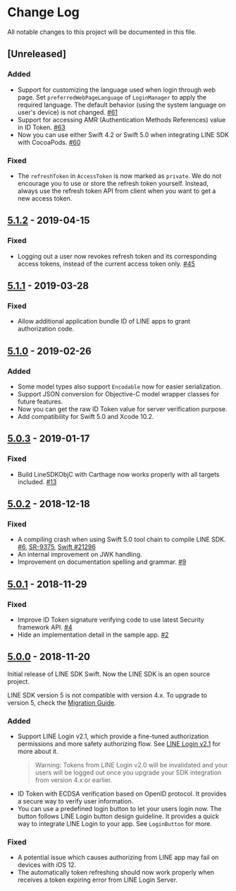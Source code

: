 # Change Log

All notable changes to this project will be documented in this file.

## [Unreleased]

### Added

- Support for customizing the language used when login through web page. Set `preferredWebPageLanguage` of `LoginManager` to apply the required language. The default behavior (using the system language on user's device) is not changed. [#61](https://github.com/line/line-sdk-ios-swift/pull/61)
- Support for accessing AMR (Authentication Methods References) value in ID Token. [#63](https://github.com/line/line-sdk-ios-swift/pull/63)
- Now you can use either Swift 4.2 or Swift 5.0 when integrating LINE SDK with CocoaPods. [#60](https://github.com/line/line-sdk-ios-swift/pull/60)

### Fixed

- The `refreshToken` in `AccessToken` is now marked as `private`. We do not encourage you to use or store the refresh token yourself. Instead, always use the refresh token API from client when you want to get a new access token.


## [5.1.2] - 2019-04-15

### Fixed

- Logging out a user now revokes refresh token and its corresponding access tokens, instead of the current access token only. [#45](https://github.com/line/line-sdk-ios-swift/pull/45)

## [5.1.1] - 2019-03-28

### Fixed

- Allow additional application bundle ID of LINE apps to grant authorization code.

## [5.1.0] - 2019-02-26

### Added

- Some model types also support `Encodable` now for easier serialization.
- Support JSON conversion for Objective-C model wrapper classes for future features.
- Now you can get the raw ID Token value for server verification purpose.
- Add compatibility for Swift 5.0 and Xcode 10.2.

## [5.0.3] - 2019-01-17

### Fixed

- Build LineSDKObjC with Carthage now works properly with all targets included. [#13](https://github.com/line/line-sdk-ios-swift/issues/13)

## [5.0.2] - 2018-12-18

### Fixed

- A compiling crash when using Swift 5.0 tool chain to compile LINE SDK. [#6](https://github.com/line/line-sdk-ios-swift/issues/6), [SR-9375](https://bugs.swift.org/browse/SR-9375), [Swift #21296](https://github.com/apple/swift/pull/21296)
- An internal improvement on JWK handling.
- Improvement on documentation spelling and grammar. [#9](https://github.com/line/line-sdk-ios-swift/pull/9)

## [5.0.1] - 2018-11-29

### Fixed

- Improve ID Token signature verifying code to use latest Security framework API. [#4](https://github.com/line/line-sdk-ios-swift/pull/4)
- Hide an implementation detail in the sample app. [#2](https://github.com/line/line-sdk-ios-swift/pull/2)

## [5.0.0] - 2018-11-20

Initial release of LINE SDK Swift. Now the LINE SDK is an open source project.

LINE SDK version 5 is not compatible with version 4.x. To upgrade to version 5, check the [Migration Guide](https://developers.line.me/en/docs/ios-sdk/swift/migration-guide/).

### Added

- Support LINE Login v2.1, which provide a fine-tuned authorization permissions and more safety authorizing flow. See [LINE Login v2.1](https://developers.line.me/en/news/2017/09/28/) for more about it. 
    > Warning: Tokens from LINE Login v2.0 will be invalidated and your users will be logged out once you upgrade your SDK integration from version 4.x or earlier.
- ID Token with ECDSA verification based on OpenID protocol. It provides a secure way to verify user information.
- You can use a predefined login button to let your users login now. The button follows LINE Login button design guideline. It provides a quick way to integrate LINE Login to your app. See `LoginButton` for more.

### Fixed

- A potential issue which causes authorizing from LINE app may fail on devices with iOS 12.
- The automatically token refreshing should now work properly when receives a token expiring error from LINE Login Server.

[5.0.0]: https://github.com/line/line-sdk-ios-swift/releases/tag/5.0.0
[5.0.1]: https://github.com/line/line-sdk-ios-swift/compare/5.0.0...5.0.1
[5.0.2]: https://github.com/line/line-sdk-ios-swift/compare/5.0.1...5.0.2
[5.0.3]: https://github.com/line/line-sdk-ios-swift/compare/5.0.2...5.0.3
[5.1.0]: https://github.com/line/line-sdk-ios-swift/compare/5.0.3...5.1.0
[5.1.1]: https://github.com/line/line-sdk-ios-swift/compare/5.1.0...5.1.1
[5.1.2]: https://github.com/line/line-sdk-ios-swift/compare/5.1.1...5.1.2
